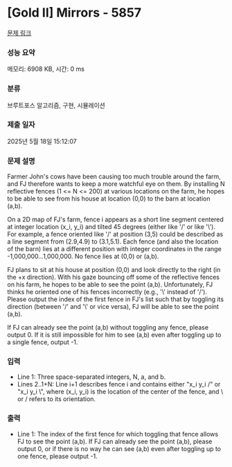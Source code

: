 # [Gold II] Mirrors - 5857 

[문제 링크](https://www.acmicpc.net/problem/5857) 

### 성능 요약

메모리: 6908 KB, 시간: 0 ms

### 분류

브루트포스 알고리즘, 구현, 시뮬레이션

### 제출 일자

2025년 5월 18일 15:12:07

### 문제 설명

<p>Farmer John's cows have been causing too much trouble around the farm, and FJ therefore wants to keep a more watchful eye on them. By installing N reflective fences (1 <= N <= 200) at various locations on the farm, he hopes to be able to see from his house at location (0,0) to the barn at location (a,b).</p>

<p>On a 2D map of FJ's farm, fence i appears as a short line segment centered at integer location (x_i, y_i) and tilted 45 degrees (either like '/' or like '\'). For example, a fence oriented like '/' at position (3,5) could be described as a line segment from (2.9,4.9) to (3.1,5.1). Each fence (and also the location of the barn) lies at a different position with integer coordinates in the range -1,000,000...1,000,000. No fence lies at (0,0) or (a,b).</p>

<p>FJ plans to sit at his house at position (0,0) and look directly to the right (in the +x direction). With his gaze bouncing off some of the reflective fences on his farm, he hopes to be able to see the point (a,b). Unfortunately, FJ thinks he oriented one of his fences incorrectly (e.g., '\' instead of '/'). Please output the index of the first fence in FJ's list such that by toggling its direction (between '/' and '\' or vice versa), FJ will be able to see the point (a,b).</p>

<p>If FJ can already see the point (a,b) without toggling any fence, please output 0. If it is still impossible for him to see (a,b) even after toggling up to a single fence, output -1.</p>

### 입력 

 <ul>
	<li>Line 1: Three space-separated integers, N, a, and b.</li>
	<li>Lines 2..1+N: Line i+1 describes fence i and contains either "x_i y_i /" or "x_i y_i \", where (x_i, y_i) is the location of the center of the fence, and \ or / refers to its orientation.</li>
</ul>

### 출력 

 <ul>
	<li>Line 1: The index of the first fence for which toggling that fence allows FJ to see the point (a,b). If FJ can already see the point (a,b), please output 0, or if there is no way he can see (a,b) even after toggling up to one fence, please output -1.</li>
</ul>

